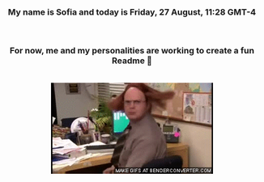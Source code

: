 


<div align="center">
<h3 >My name is Sofia and today is Friday, 27 August, 11:28 GMT-4</h3><br>
<h3 >For now, me and my personalities are working to create a fun Readme 👋
</h3><br>
<img src='img/dwight.gif' alt='working...'/>
</div>
